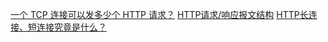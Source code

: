 [一个 TCP 连接可以发多少个 HTTP 请求？](https://mp.weixin.qq.com/s/REC63l3ANHpi9_4wgrzK3w)
[HTTP请求/响应报文结构](https://www.cnblogs.com/ldq2016/p/9055933.html)
[HTTP长连接、短连接究竟是什么？](https://www.cnblogs.com/gotodsp/p/6366163.html)
